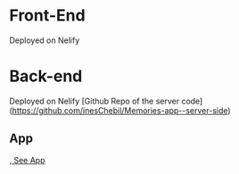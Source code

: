 # Front-End

Deployed on Nelify

# Back-end

Deployed on Nelify
[Github Repo of the server code] (https://github.com/inesChebil/Memories-app--server-side)

## App 

[, See App ](https://gifted-yonath-4d9435.netlify.app/)
